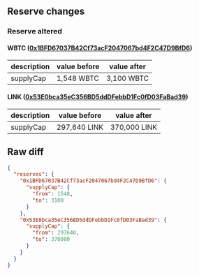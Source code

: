 ## Reserve changes

### Reserve altered

#### WBTC ([0x1BFD67037B42Cf73acF2047067bd4F2C47D9BfD6](https://polygonscan.com/address/0x1BFD67037B42Cf73acF2047067bd4F2C47D9BfD6))

| description | value before | value after |
| --- | --- | --- |
| supplyCap | 1,548 WBTC | 3,100 WBTC |


#### LINK ([0x53E0bca35eC356BD5ddDFebbD1Fc0fD03FaBad39](https://polygonscan.com/address/0x53E0bca35eC356BD5ddDFebbD1Fc0fD03FaBad39))

| description | value before | value after |
| --- | --- | --- |
| supplyCap | 297,640 LINK | 370,000 LINK |


## Raw diff

```json
{
  "reserves": {
    "0x1BFD67037B42Cf73acF2047067bd4F2C47D9BfD6": {
      "supplyCap": {
        "from": 1548,
        "to": 3100
      }
    },
    "0x53E0bca35eC356BD5ddDFebbD1Fc0fD03FaBad39": {
      "supplyCap": {
        "from": 297640,
        "to": 370000
      }
    }
  }
}
```
